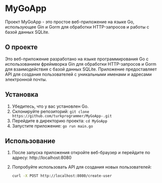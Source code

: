 # MyGoApp

Проект MyGoApp - это простое веб-приложение на языке Go, использующее Gin и Gorm для обработки HTTP-запросов и работы с базой данных SQLite.

## О проекте

Это веб-приложение разработано на языке программирования Go с использованием фреймворка Gin для обработки HTTP-запросов и Gorm для взаимодействия с базой данных SQLite. Приложение предоставляет API для создания пользователей с уникальными именами и адресами электронной почты.

## Установка

1. Убедитесь, что у вас установлен Go.
2. Склонируйте репозиторий: `git clone https://github.com/turkprogrammer/MyGoApp-.git`
3. Перейдите в директорию проекта: `cd MyGoApp`
4. Запустите приложение: `go run main.go`

## Использование

1. После запуска приложения откройте веб-браузер и перейдите по адресу: http://localhost:8080
2. Попробуйте использовать API для создания новых пользователей:

   ```bash
   curl -X POST http://localhost:8080/create-user
